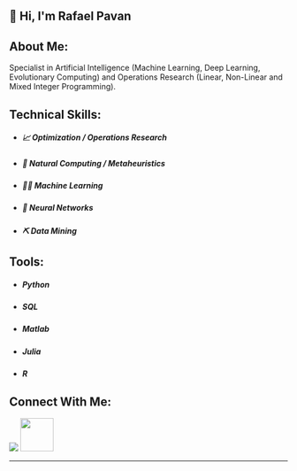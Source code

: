 <h2> 👋 Hi, I'm Rafael Pavan </h2>

## About Me:

Specialist in Artificial Intelligence (Machine Learning, Deep Learning, Evolutionary Computing) and Operations Research (Linear, Non-Linear and Mixed Integer Programming).

## Technical Skills:

- ##### 📈 Optimization / Operations Research
- ##### 🧬 Natural Computing / Metaheuristics
- ##### 👨‍💻 Machine Learning
- ##### 🧠 Neural Networks
- ##### ⛏️ Data Mining

## Tools:

- ##### Python
- ##### SQL
- ##### Matlab
- ##### Julia
- ##### R


## Connect With Me: 
[<img src="https://img.shields.io/badge/linkedin-%230077B5.svg?&style=for-the-badge&logo=linkedin&logoColor=white" />](https://www.linkedin.com/in/engrafaelpavan/) <img src="https://media.giphy.com/media/LnQjpWaON8nhr21vNW/giphy.gif" width="60">

--------

